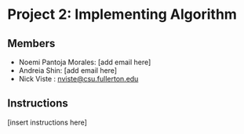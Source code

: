# Project 2: Implementing Algorithm

## Members
- Noemi Pantoja Morales: [add email here]
- Andreia Shin: [add email here]
- Nick Viste : nviste@csu.fullerton.edu

## Instructions
[insert instructions here]